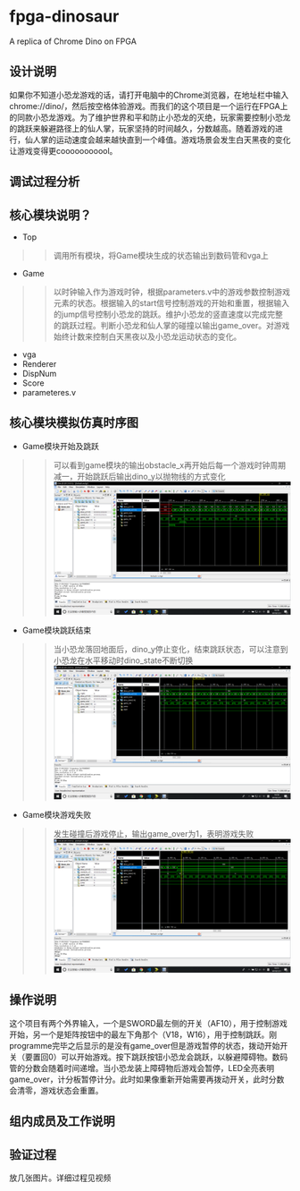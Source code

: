 # fpga-dinosaur
A replica of Chrome Dino on FPGA
## 设计说明
如果你不知道小恐龙游戏的话，请打开电脑中的Chrome浏览器，在地址栏中输入chrome://dino/，然后按空格体验游戏。而我们的这个项目是一个运行在FPGA上的同款小恐龙游戏。为了维护世界和平和防止小恐龙的灭绝，玩家需要控制小恐龙的跳跃来躲避路径上的仙人掌，玩家坚持的时间越久，分数越高。随着游戏的进行，仙人掌的运动速度会越来越快直到一个峰值。游戏场景会发生白天黑夜的变化让游戏变得更cooooooooool。
## 调试过程分析
## 核心模块说明？
* Top  
>> 调用所有模块，将Game模块生成的状态输出到数码管和vga上
* Game  
>> 以时钟输入作为游戏时钟，根据parameters.v中的游戏参数控制游戏元素的状态。根据输入的start信号控制游戏的开始和重置，根据输入的jump信号控制小恐龙的跳跃。维护小恐龙的竖直速度以完成完整的跳跃过程。判断小恐龙和仙人掌的碰撞以输出game_over。对游戏始终计数来控制白天黑夜以及小恐龙运动状态的变化。
* vga  
* Renderer  
* DispNum  
* Score
* parameteres.v
## 核心模块模拟仿真时序图
* Game模块开始及跳跃  
>> 可以看到game模块的输出obstacle_x再开始后每一个游戏时钟周期减一，开始跳跃后输出dino_y以抛物线的方式变化
![Game模块开始及跳跃](sim_img\Game_start.png)
* Game模块跳跃结束  
>> 当小恐龙落回地面后，dino_y停止变化，结束跳跃状态，可以注意到小恐龙在水平移动时dino_state不断切换
![Game模块跳跃结束](sim_img\Game_jump_end.png)
* Game模块游戏失败  
>> 发生碰撞后游戏停止，输出game_over为1，表明游戏失败
![Game模块game_over](sim_img\Game_collision.png)
## 操作说明
这个项目有两个外界输入，一个是SWORD最左侧的开关（AF10），用于控制游戏开始，另一个是矩阵按钮中的最左下角那个（V18，W16），用于控制跳跃。刚programme完毕之后显示的是没有game_over但是游戏暂停的状态，拨动开始开关（要置回0）可以开始游戏。按下跳跃按钮小恐龙会跳跃，以躲避障碍物。数码管的分数会随着时间递增。当小恐龙装上障碍物后游戏会暂停，LED全亮表明game_over，计分板暂停计分。此时如果像重新开始需要再拨动开关，此时分数会清零，游戏状态会重置。
## 组内成员及工作说明
## 验证过程  
放几张图片。详细过程见视频
